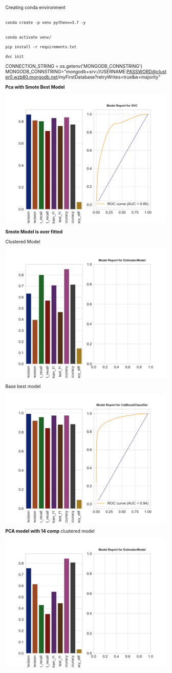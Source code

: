 Creating conda environment

```

conda create -p venv python==3.7 -y

```

```

conda activate venv/

```

```
pip install -r requirements.txt

```

```
dvc init

```

CONNECTION_STRING = os.getenv('MONGODB_CONNSTRING')
MONGODB_CONNSTRING="mongodb+srv://USERNAME:PASSWORD@cluster0.wzb80.mongodb.net/myFirstDatabase?retryWrites=true&w=majority"

**Pca with Smote Best Model**

<img src="CCdefault/app_artifact/stage03_model_training/model_report/20220809114247/Base_model/model_report/2022-08-09-11-55-48/SVC.png" alt="Alt text" title="Pca with Smote Best Model">

**Smote Model is over fitted**

Clustered Model

<img src="CCdefault/app_artifact/stage03_model_training/model_report/20220809121752/cluster_custom_model/model_report/2022-08-09-12-45-41/EstimatorModel.png" alt="Alt text" title="Smote Best Model">

Base best model

<img src="CCdefault/app_artifact/stage03_model_training/model_report/20220809121752/Base_model/model_report/2022-08-09-12-30-31/CatBoostClassifier.png" alt="Alt text" title="Smote Best Model">

**PCA model with 14 comp**
clustered model

<img src="CCdefault/app_artifact/stage03_model_training/model_report/20220809131614/cluster_custom_model/model_report/2022-08-09-13-33-13/EstimatorModel.png" alt="Alt text" title="Pca Best Model">
